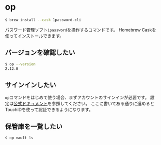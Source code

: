 # op

```bash
$ brew install --cask 1password-cli
```

パスワード管理ソフト``1password``を操作するコマンドです。
Homebrew Caskを使ってインストールできます。

## バージョンを確認したい

```bash
$ op --version
2.12.0
```

## サインインしたい

``op``コマンドをはじめて使う場合、まずアカウントのサインインが必要です。
設定は[公式ドキュメント](https://developer.1password.com/docs/cli/get-started/#sign-in)を参照してください。
ここに書いてある通りに進めるとTouchIDを使って認証できるようになります。

## 保管庫を一覧したい

```bash
$ op vault ls
```
